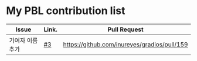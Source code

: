 My PBL contribution list
========================

| Issue                    | Link.   | Pull Request |
|--------------------------|---------|--------------|
|기여자 이름 추가   | [#3](https://github.com/inureyes/gradios/issues/109) | https://github.com/inureyes/gradios/pull/159|